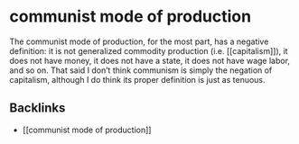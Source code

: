 # communist mode of production

The communist mode of production, for the most part, has a negative definition: it is not generalized commodity production (i.e. [[capitalism]]), it does not have money, it does not have a state, it does not have wage labor, and so on. That said I don&rsquo;t think communism is simply the negation of capitalism, although I do think its proper definition is just as tenuous.


<a id="org7a486b8"></a>

## Backlinks

-   [[communist mode of production]]
